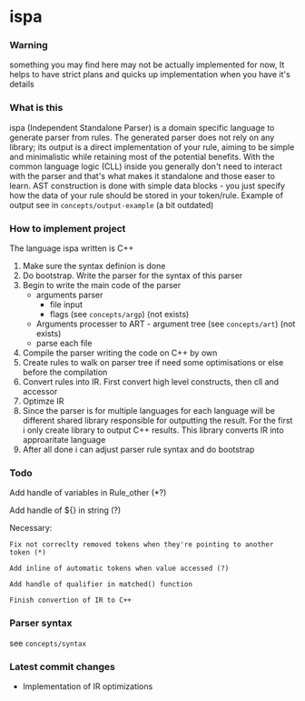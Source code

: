 # ispa
### Warning
  something you may find here may not be actually implemented for now,
  It helps to have strict plans and quicks up implementation when you have it's details
### What is this
 ispa (Independent Standalone Parser) is a domain specific language to generate parser from rules. The generated parser does not rely on any library; its output is a direct implementation of your rule, aiming to be simple and minimalistic while retaining most of the potential benefits. With the common language logic (CLL) inside you generally don't need to interact with the parser and that's what makes it standalone and those easer to learn. AST construction is done with simple data blocks - you just specify how the data of your rule should be stored in your token/rule.
 Example of output see in ```concepts/output-example``` (a bit outdated)
### How to implement project
 The language ispa written is C++
 1. Make sure the syntax definion is done
 2. Do bootstrap. Write the parser for the syntax of this parser
 3. Begin to write the main code of the parser
    - arguments parser
      - file input
      - flags (see ```concepts/argp```) (not exists)
    - Arguments processer to ART - argument tree (see ```concepts/art```) (not exists)
    - parse each file      
 5. Compile the parser writing the code on C++ by own
 6. Create rules to walk on parser tree if need some optimisations or else before the compilation
 7. Convert rules into IR. First convert high level constructs, then cll and accessor
 8. Optimze IR
 9. Since the parser is for multiple languages for each language will be different shared library responsible for outputting the result. For the first i only create library to output C++ results. This library converts IR into approaritate language
 10. After all done i can adjust parser rule syntax and do bootstrap
### Todo
  Add handle of variables in Rule_other (*?)

  Add handle of ${} in string (?)

  Necessary:

    Fix not correclty removed tokens when they're pointing to another token (*)

    Add inline of automatic tokens when value accessed (?)

    Add handle of qualifier in matched() function

    Finish convertion of IR to C++

### Parser syntax
  
  see ```concepts/syntax```

### Latest commit changes
  - Implementation of IR optimizations

